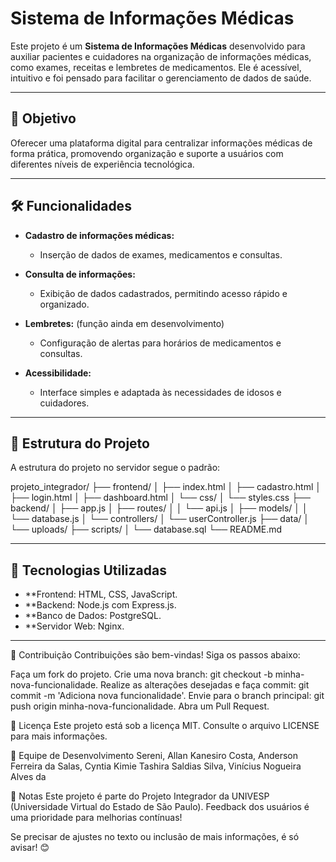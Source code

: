 # Sistema de Informações Médicas  

Este projeto é um **Sistema de Informações Médicas** desenvolvido para auxiliar pacientes e cuidadores na organização de informações médicas, como exames, receitas e lembretes de medicamentos. Ele é acessível, intuitivo e foi pensado para facilitar o gerenciamento de dados de saúde.  

---

## 🎯 **Objetivo**  
Oferecer uma plataforma digital para centralizar informações médicas de forma prática, promovendo organização e suporte a usuários com diferentes níveis de experiência tecnológica.  

---

## 🛠️ **Funcionalidades**  

- **Cadastro de informações médicas:**  
  - Inserção de dados de exames, medicamentos e consultas.  

- **Consulta de informações:**  
  - Exibição de dados cadastrados, permitindo acesso rápido e organizado.  

- **Lembretes:** (função ainda em desenvolvimento) 
  - Configuração de alertas para horários de medicamentos e consultas.  

- **Acessibilidade:**  
  - Interface simples e adaptada às necessidades de idosos e cuidadores.  

---

## 📂 **Estrutura do Projeto**  

A estrutura do projeto no servidor segue o padrão:  

projeto_integrador/
├── frontend/
│   ├── index.html
│   ├── cadastro.html
│   ├── login.html
│   ├── dashboard.html
│   └── css/
│       └── styles.css
├── backend/
│   ├── app.js
│   ├── routes/
│   │   └── api.js
│   ├── models/
│   │   └── database.js
│   └── controllers/
│       └── userController.js
├── data/
│   └── uploads/
├── scripts/
│   └── database.sql
└── README.md

---

## 🚀 **Tecnologias Utilizadas**  

- **Frontend: HTML, CSS, JavaScript.
- **Backend: Node.js com Express.js.
- **Banco de Dados: PostgreSQL.
- **Servidor Web: Nginx.  

---

🤝 Contribuição
Contribuições são bem-vindas! Siga os passos abaixo:

Faça um fork do projeto.
Crie uma nova branch: git checkout -b minha-nova-funcionalidade.
Realize as alterações desejadas e faça commit: git commit -m 'Adiciona nova funcionalidade'.
Envie para o branch principal: git push origin minha-nova-funcionalidade.
Abra um Pull Request.

📝 Licença
Este projeto está sob a licença MIT. Consulte o arquivo LICENSE para mais informações.

👥 Equipe de Desenvolvimento
Sereni, Allan Kanesiro
Costa, Anderson Ferreira da
Salas, Cyntia Kimie Tashira Saldias
Silva, Vinícius Nogueira Alves da

📌 Notas
Este projeto é parte do Projeto Integrador da UNIVESP (Universidade Virtual do Estado de São Paulo).
Feedback dos usuários é uma prioridade para melhorias contínuas!

Se precisar de ajustes no texto ou inclusão de mais informações, é só avisar! 😊






